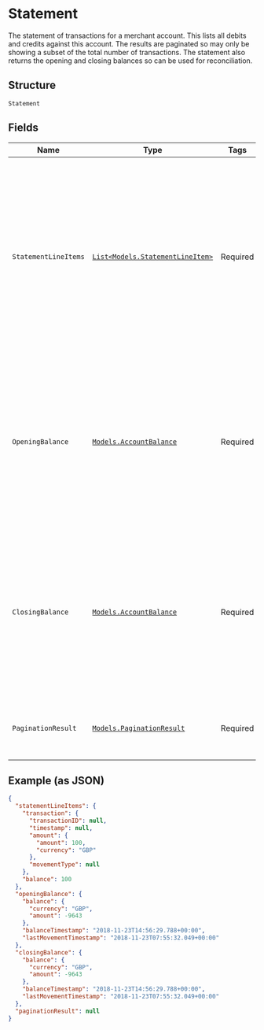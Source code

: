
# Statement

The statement of transactions for a merchant account. This lists all debits and credits against this account. The results are paginated so may only be showing a subset of the total number of transactions. The statement also returns the opening and closing balances so can be used for reconciliation.

## Structure

`Statement`

## Fields

| Name | Type | Tags | Description |
|  --- | --- | --- | --- |
| `StatementLineItems` | [`List<Models.StatementLineItem>`](../../doc/models/statement-line-item.md) | Required | List of 0 or more statement line item objects matching the request parameters. Each statement line item represents a financial transaction and an account balance resulting from the transaction. |
| `OpeningBalance` | [`Models.AccountBalance`](../../doc/models/account-balance.md) | Required | This element represents the balance of a merchant account or a managed merchant account in a currency registered with the merchant's central virtual account. |
| `ClosingBalance` | [`Models.AccountBalance`](../../doc/models/account-balance.md) | Required | This element represents the balance of a merchant account or a managed merchant account in a currency registered with the merchant's central virtual account. |
| `PaginationResult` | [`Models.PaginationResult`](../../doc/models/pagination-result.md) | Required | This returns a paged set of results rather than the full result set. |

## Example (as JSON)

```json
{
  "statementLineItems": {
    "transaction": {
      "transactionID": null,
      "timestamp": null,
      "amount": {
        "amount": 100,
        "currency": "GBP"
      },
      "movementType": null
    },
    "balance": 100
  },
  "openingBalance": {
    "balance": {
      "currency": "GBP",
      "amount": -9643
    },
    "balanceTimestamp": "2018-11-23T14:56:29.788+00:00",
    "lastMovementTimestamp": "2018-11-23T07:55:32.049+00:00"
  },
  "closingBalance": {
    "balance": {
      "currency": "GBP",
      "amount": -9643
    },
    "balanceTimestamp": "2018-11-23T14:56:29.788+00:00",
    "lastMovementTimestamp": "2018-11-23T07:55:32.049+00:00"
  },
  "paginationResult": null
}
```

